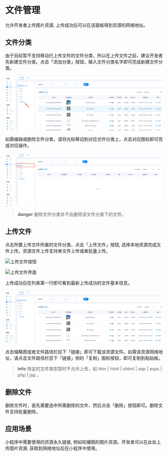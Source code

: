 # 文件管理

允许开发者上传图片资源, 上传成功后可以在该面板得到资源的网络地址。

## 文件分类
由于目前暂不支持移动已上传文件的文件分类，所以在上传文件之前，建议开发者先新建文件分类。点击「添加分类」按钮，输入文件分类名字即可完成新建文件分类。

![新建文件分类](/images/dashboard/file-category-add.png)

如需编辑或删除文件分类，请将光标移动到对应文件分类上，点击对应图标即可完成对应操作。

![编辑或删除文件分类](/images/dashboard/file-category-edit.png)

> **danger**
> 删除文件分类并不会删除该文件分类下的文件。

## 上传文件
点击所要上传文件所属的文件分类，点击「上传文件」按钮, 选择本地资源完成文件上传。资源文件上传支持单文件上传或者批量上传。

![上传文件按钮](/images/dashboard/file-upload-button.jpg)

![上传文件界面](/images/dashboard/file-upload-modal.jpg)

上传成功后在列表第一行即可看到最新上传成功的文件基本信息。
 
![查看文件基本信息](/images/dashboard/file-upload-success.png)
 
点击缩略图或者文件路径栏目下「链接」即可下载该资源文件。如需该资源网络地址，请点击文件路径栏目下「链接」侧的「复制」图标按钮，即可复制到粘贴板。
  

> **info**
> 特定的文件类型暂时不允许上传，如 htm | html | xhtml | asp | aspx | php | jsp 。

## 删除文件
删除文件时，首先需要选中所需删除的文件，然后点击「删除」按钮即可。删除文件支持批量删除。

## 应用场景

小程序中需要使用的资源永久链接, 例如轮播图的图片资源。开发者可以在此处上传图片资源, 获取到网络地址后在小程序中使用。


